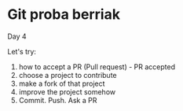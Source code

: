 # Git proba berriak

Day 4

Let's try:
<ol>
  <li>how to accept a PR (Pull request) - PR accepted</li>
  <li>choose a project to contribute</li>
  <li>make a fork of that project</li>
  <li>improve the project somehow</li>
  <li>Commit. Push. Ask a PR</li>
</ol>
